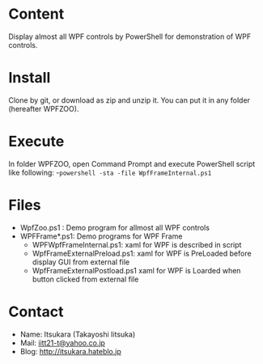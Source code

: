 # Content
Display almost all WPF controls by PowerShell for demonstration of WPF controls.

# Install
Clone by git, or download as zip and unzip it. You can put it in any folder (hereafter WPFZOO).

# Execute
In folder WPFZOO, open Command Prompt and execute PowerShell script like following:
-`powershell -sta -file WpfFrameInternal.ps1`

# Files
- WpfZoo.ps1 : Demo program for allmost all WPF controls
- WPFFrame*.ps1: Demo programs for WPF Frame
	 - WPFWpfFrameInternal.ps1: xaml for WPF is described in script
	- WpfFrameExternalPreload.ps1: xaml for WPF is PreLoaded before display GUI from external file
	- WpfFrameExternalPostload.ps1 xaml for WPF is Loarded when button clicked from external file

# Contact
* Name: Itsukara (Takayoshi Iitsuka)
* Mail: iitt21-t@yahoo.co.jp
* Blog: http://itsukara.hateblo.jp
